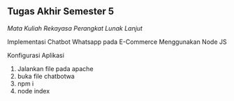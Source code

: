 Tugas Akhir Semester 5 
-- 
*Mata Kuliah Rekayasa Perangkat Lunak Lanjut*

Implementasi Chatbot Whatsapp pada E-Commerce Menggunakan Node JS

Konfigurasi Aplikasi
1. Jalankan file pada apache
2. buka file chatbotwa
3. npm i
4. node index


